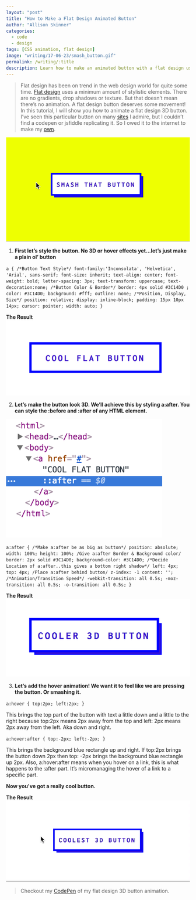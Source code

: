```yaml
---
layout: "post"
title: "How to Make a Flat Design Animated Button"
author: "Allison Skinner"
categories:
  - code
  - design
tags: [CSS animation, flat design]
image: "writing/17-06-23/smash_button.gif"
permalink: /writing/:title
description: Learn how to make an animated button with a flat design using CSS
---
```

>Flat design has been on trend in the web design world for quite some time. [Flat design](https://www.creativebloq.com/graphic-design/what-flat-design-3132112) uses a minimum amount of stylistic elements. There are no gradients, drop shadows or texture. But that doesn’t mean there’s no animation. A flat design button deserves some movement! In this tutorial, I will show you how to animate a flat design 3D button. I’ve seen this particular button on many [sites](http://www.thingofwonder.com/) I admire, but I couldn’t find a codepen or jsfiddle replicating it. So I owed it to the internet to make my [own](https://codepen.io/adskinner/pen/OgjvJX).

![animated flat design button][1]

1. **First let’s style the button. No 3D or hover effects yet…let’s just make a plain ol’ button**

`a {
/*Button Text Style*/
font-family:'Inconsolata', 'Helvetica', 'Arial', sans-serif;
font-size: inherit;
text-align: center;
font-weight: bold;
letter-spacing: 3px;
text-transform: uppercase;
text-decoration:none;
/*Button Color & Border*/
border: 4px solid #3C14D0 ;
color: #3C14D0;
background: #fff;
outline: none;
/*Position, Display, Size*/
position: relative;
display: inline-block;
padding: 15px 10px 14px;
cursor: pointer;
width: auto;
}`

**The Result**
![flat design button][2]

2. **Let’s make the button look 3D. We’ll achieve this by styling a:after. You can style the :before and :after of any HTML element.**

![inspect element of button code][3]


`a:after {
/*Make a:after be as big as button*/
position: absolute;
width: 100%;
height: 100%;
/Give a:after Border & Background color/
border: 2px solid #3C14D0;
background-color: #3C14D0;
/*Decide Location of a:after..this gives a bottom right shadow*/
left: 4px;
top: 4px;
/Place a:after behind button/
z-index: -1
content: '';
/*Animation/Transition Speed*/
-webkit-transition: all 0.5s;
-moz-transition: all 0.5s;
-o-transition: all 0.5s; }`

**The Result**
![flat design button with 3D edge][4]

3. **Let’s add the hover animation! We want it to feel like we are pressing the button. Or smashing it.**

`a:hover {
top:2px;
left:2px;
}`

This brings the top part of the button with text a little down and a little to the right because top:2px means 2px away from the top and left: 2px means 2px away from the left. Aka down and right.

`a:hover:after {
top:-2px;
left:-2px;
}`

This brings the background blue rectangle up and right. If top:2px brings the button down 2px then top: -2px brings the background blue rectangle up 2px. Also, a:hover:after means when you hover on a link, this is what happens to the :after part. It’s micromanaging the hover of a link to a specific part.

**Now you've got a really cool button.**

**The Result**
![animated flat design button][5]

>Checkout my [CodePen](https://codepen.io/adskinner/pen/OgjvJX) of my flat design 3D button animation.

[1]: ../assets/img/writing/17-06-23/smash_button.gif
[2]: ../assets/img/writing/17-06-23/step1.png
[3]: ../assets/img/writing/17-06-23/inspect_button.png
[4]: ../assets/img/writing/17-06-23/step2.png
[5]: ../assets/img/writing/17-06-23/animated_button3.gif
